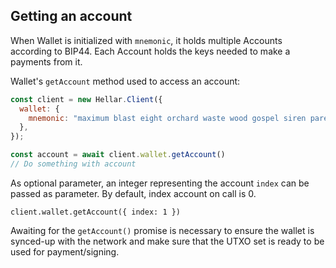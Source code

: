 ## Getting an account

When Wallet is initialized with `mnemonic`, it holds multiple Accounts according to BIP44. 
Each Account holds the keys needed to make a payments from it.

Wallet's `getAccount` method used to access an account:

```js
const client = new Hellar.Client({
  wallet: {
    mnemonic: "maximum blast eight orchard waste wood gospel siren parent deer athlete impact",
  },
});

const account = await client.wallet.getAccount()
// Do something with account
```

As optional parameter, an integer representing the account `index` can be passed as parameter. By default, index account on call is 0.
```
client.wallet.getAccount({ index: 1 })
```

Awaiting for the `getAccount()` promise is necessary to ensure the wallet is synced-up with the network and make sure that the UTXO set is ready to be used for payment/signing.

